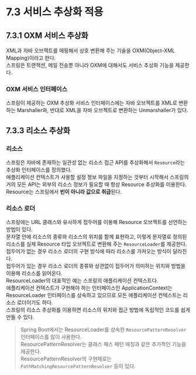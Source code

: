 # 7.3 서비스 추상화 적용

## 7.3.1 OXM 서비스 추상화

XML과 자바 오브젝트를 매핑해서 상호 변환해 주는 기술을 OXM(Object-XML Mapping)이라고 한다.  
스프링은 트랜잭션, 메일 전송뿐 아니라 OXM에 대해서도 서비스 추상화 기능을 제공한다.

### OXM 서비스 인터페이스

스프링이 제공하는 OXM 추상화 서비스 인터페이스에는 자바 오브젝트를 XML로 변환하는 Marshaller와, 반대로 XML을 자바 오브젝트로 변환하는 Unmarshaller가 있다.

## 7.3.3 리소스 추상화

### 리소스

스프링은 자바에 존재하는 일관성 없는 리소스 접근 API를 추상화해서 `Resource`라는 추상화 인터페이스를 정의했다.  
애플리케이션 컨텍스트가 사용할 설정 정보 파일을 지정하는 것부터 시작해서 스프링의 거의 모든 API는 외부의 리소스 정보가 필요할 때 항상 Resource 추상화를 이용한다.  
Resource는 스프링에서 **빈이 아니라 값으로 취급**된다.

### 리소스 로더

스프링에는 URL 클래스와 유사하게 접두어를 이용해 Resource 오브젝트를 선언하는 방법이 있다.  
문자열 안에 리소스의 종류와 리소스의 위치를 함께 표현하고, 이렇게 문자열로 정의된 리소스를 실제 Resource 타입 오브젝트로 변환해 주는 `ResourceLoader`를 제공한다.  
접두어가 없는 경우 리소스 로더의 구현 방식에 따라 리소스를 가져오는 방식이 달라진다.  
접두어가 있는 경우 리소스 로더의 종류와 상관없이 접두어가 의미하는 위치와 방법을 이용해 리소스를 읽어온다.  
ResourceLoader의 대표적인 예는 스프링의 애플리케이션 컨텍스트다.  
애플리케이션 컨텍스트가 구현해야 하는 인터페이스인 ApplicationContext는 ResourceLoader 인터페이스를 상속하고 있으므로 모든 애플리케이션 컨텍스트는 리소스 로더이기도 하다.  
스프링의 리소스 추상화를 이용하면 리소스의 위치와 접근 방법에 독립적인 코드를 쉽게 만들 수 있다.

> Spring Boot에서는 ResourceLoader를 상속한 `ResourcePatternResolver` 인터페이스를 많이 사용한다.  
> ResourcePatternResolver는 클래스 패스 패턴 매칭과 같은 추가적인 기능을 제공한다.  
> ResourcePatternResolver의 구현체로는 `PathMatchingResourcePatternResolver` 등이 있다.
